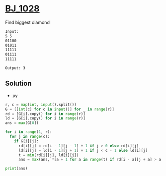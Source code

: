 # [BJ_1028](https://acmicpc.net/problem/1028)

Find biggest diamond

```txt
Input:
5 5
01100
01011
11111
01111
11111

Output: 3
```

## Solution

* py

```py
r, c = map(int, input().split())
G = [[int(c) for c in input()] for _ in range(r)]
rd = [G[i].copy() for i in range(r)]
ld = [G[i].copy() for i in range(r)]
ans = max(G[0])

for i in range(1, r):
  for j in range(c):
    if G[i][j]:
      rd[i][j] = rd[i - 1][j - 1] + 1 if j > 0 else rd[i][j]
      ld[i][j] = ld[i - 1][j + 1] + 1 if j < c - 1 else ld[i][j]
      t = min(rd[i][j], ld[i][j])
      ans = max(ans, *[a + 1 for a in range(t) if rd[i - a][j + a] > a and ld[i - a][j - a] > a])

print(ans)
```
